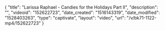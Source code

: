 {
    "title": "Larissa Raphael - Candies for the Holidays Part II",
    "description": "",
    "videoid": "152622723",
    "date_created": "1516143319",
    "date_modified": "1528403263",
    "type": "captivate",
    "layout": "video",
    "url": "\/v\/bk71-1122-mp4\/152622723"
}